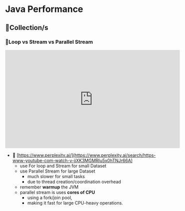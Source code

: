 # Java Performance
## 🔶Collection/s
### 🔸Loop vs Stream vs Parallel Stream

<iframe width="560" height="315" src="https://www.youtube.com/embed/qe5zyOElzsU?si=vlveqXjZWdn_OG67" 
title="YouTube video player" frameborder="0" allow="accelerometer; autoplay; clipboard-write; encrypted-media; 
gyroscope; picture-in-picture; web-share" referrerpolicy="strict-origin-when-cross-origin" allowfullscreen></iframe>

- 🤖 [https://www.perplexity.ai/](https://www.perplexity.ai/search/https-www-youtube-com-watch-v-jjXK3MGMRIu5x0hTNJr66A)
  - use For loop and Stream for  small Dataset
  - use Parallel Stream for large Dataset
    - much slower for small tasks 
    - due to thread creation/coordination overhead
  - remember **warmup** the JVM
  - parallel stream is uses **cores of CPU**
    - using a fork/join pool, 
    - making it fast for large CPU-heavy operations.

